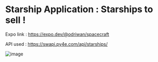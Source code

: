 # Starship Application : Starships to sell !

Expo link : https://expo.dev/@odriwan/spacecraft

API used : https://swapi.py4e.com/api/starships/

![image](https://user-images.githubusercontent.com/74775317/155352931-0309f813-30a8-44a4-a19d-41a45eb40532.png)
